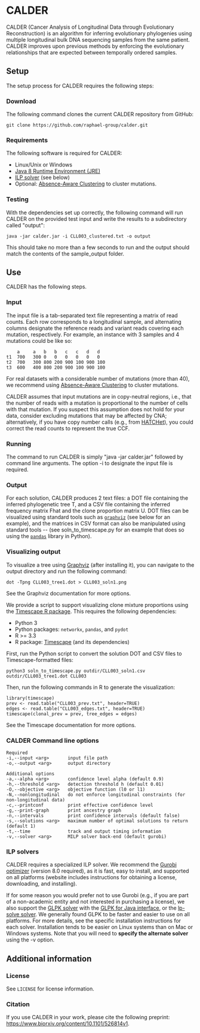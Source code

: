 CALDER
=======================

CALDER (Cancer Analysis of Longitudinal Data through Evolutionary Reconstruction) is an algorithm for inferring evolutionary phylogenies using multiple longitudinal bulk DNA sequencing samples from the same patient. CALDER improves upon previous methods by enforcing the evolutionary relationships that are expected between temporally ordered samples. 

Setup
------------------------
The setup process for CALDER requires the following steps:

### Download
The following command clones the current CALDER repository from GitHub:

    git clone https://github.com/raphael-group/calder.git

### Requirements
The following software is required for CALDER:

* Linux/Unix or Windows
* [Java 8 Runtime Environment (JRE)](https://www.oracle.com/technetwork/java/javase/downloads/jre8-downloads-2133155.html)
* [ILP solver](#ilp-solvers) (see below)
* Optional: [Absence-Aware Clustering](https://github.com/raphael-group/Absence-Aware-Clustering) to cluster mutations.

### Testing
With the dependencies set up correctly, the following command will run CALDER on the provided test input and write the results to a subdirectory called "output":

    java -jar calder.jar -i CLL003_clustered.txt -o output

This should take no more than a few seconds to run and the output should match the contents of the sample_output folder.

Use
----------------
CALDER has the following steps.

### Input
The input file is a tab-separated text file representing a matrix of read counts. Each row corresponds to a longitudinal sample, and alternating columns designate the reference reads and variant reads covering each mutation, respectively. For example, an instance with 3 samples and 4 mutations could be like so:

        a     a   b   b   c   c   d   d
    t1  700   300 0   0   0   0   0   0
    t2  700   300 800 200 900 100 900 100
    t3  600   400 800 200 900 100 900 100
    
For real datasets with a considerable number of mutations (more than 40), we recommend using [Absence-Aware Clustering](https://github.com/raphael-group/Absence-Aware-Clustering) to cluster mutations.

CALDER assumes that input mutations are in copy-neutral regions, i.e., that the number of reads with a mutation is proportional to the number of cells with that mutation. If you suspect this assumption does not hold for your data, consider excluding mutations that may be affected by CNA; alternatively, if you have copy number calls (e.g., from [HATCHet](https://github.com/raphael-group/hatchet)), you could correct the read counts to represent the true CCF.

### Running
The command to run CALDER is simply "java -jar calder.jar" followed by command line arguments. The option -i to designate the input file is required.

### Output
For each solution, CALDER produces 2 text files: a DOT file containing the inferred phylogenetic tree T, and a CSV file containing the inferred frequency matrix Fhat and the clone proportion matrix U. DOT files can be visualized using standard tools such as [`graphviz`](https://www.graphviz.org/) (see below for an example), and the matrices in CSV format can also be manipulated using standard tools -- (see soln_to_timescape.py for an example that does so using the [`pandas`](https://pandas.pydata.org/) library in Python).

### Visualizing output
To visualize a tree using [Graphviz](https://www.graphviz.org/) (after installing it), you can navigate to the output directory and run the following command:
```    
dot -Tpng CLL003_tree1.dot > CLL003_soln1.png
```
See the Graphviz documentation for more options.

We provide a script to support visualizing clone mixture proportions using the [Timescape R package](https://bioconductor.org/packages/release/bioc/html/timescape.html). This requires the following dependencies:
* Python 3
* Python packages: `networkx`, `pandas`, and `pydot`
* R >= 3.3
* R package: [Timescape](https://bioconductor.org/packages/release/bioc/html/timescape.html) (and its dependencies)

First, run the Python script to convert the solution DOT and CSV files to Timescape-formatted files:
```
python3 soln_to_timescape.py outdir/CLL003_soln1.csv outdir/CLL003_tree1.dot CLL003
```
Then, run the following commands in R to generate the visualization:
```
library(timescape)
prev <- read.table("CLL003_prev.txt", header=TRUE)
edges <- read.table("CLL003_edges.txt", header=TRUE)
timescape(clonal_prev = prev, tree_edges = edges)
```
See the Timescape documentation for more options.

### CALDER Command line options
    Required
    -i,--input <arg>       input file path
    -o,--output <arg>      output directory
    
    Additional options
    -a,--alpha <arg>       confidence level alpha (default 0.9)
    -h,--threshold <arg>   detection threshold h (default 0.01) 
    -O,--objective <arg>   objective function (l0 or l1)
    -N,--nonlongitudinal   do not enforce longitudinal constraints (for non-longitudinal data)
    -c,--printconf         print effective confidence level
    -g,--print-graph       print ancestry graph
    -n,--intervals         print confidence intervals (default false)
    -s,--solutions <arg>   maximum number of optimal solutions to return (default 1)
    -t,--time              track and output timing information
    -v,--solver <arg>      MILP solver back-end (default gurobi)
    
### ILP solvers
CALDER requires a specialized ILP solver. We recommend the [Gurobi optimizer](http://www.gurobi.com/index) (version 8.0 required), as it is fast, easy to install, and supported on all platforms (website includes instructions for obtaining a license, downloading, and installing). 

If for some reason you would prefer not to use Gurobi (e.g., if you are part of a non-academic entity and not interested in purchasing a license), we also support the [GLPK solver](https://www.gnu.org/software/glpk/) with the [GLPK for Java interface](http://glpk-java.sourceforge.net/), or the [lp-solve solver](https://sourceforge.net/projects/lpsolve/files/lpsolve/5.5.2.5/). We generally found GLPK to be faster and easier to use on all platforms. For more details, see the specific installation instructions for each solver. Installation tends to be easier on Linux systems than on Mac or Windows systems. Note that you will need to **specify the alternate solver** using the -v option.

Additional information
----------------

### License
See `LICENSE` for license information.

### Citation
If you use CALDER in your work, please cite the following preprint: https://www.biorxiv.org/content/10.1101/526814v1.
